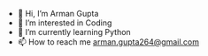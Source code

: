 - 👋 Hi, I’m Arman Gupta
- 👀 I’m interested in Coding
- 🌱 I’m currently learning Python
- 📫 How to reach me arman.gupta264@gmail.com

<!---
armangupta7489/armangupta7489 is a ✨ special ✨ repository because its `README.md` (this file) appears on your GitHub profile.
You can click the Preview link to take a look at your changes.
--->

